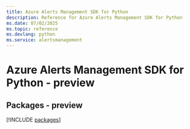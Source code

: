 ```yaml
---
title: Azure Alerts Management SDK for Python
description: Reference for Azure Alerts Management SDK for Python
ms.date: 07/02/2025
ms.topic: reference
ms.devlang: python
ms.service: alertsmanagement
---
```

# Azure Alerts Management SDK for Python - preview
## Packages - preview
[!INCLUDE [packages](alerts-management-index.md)]